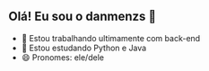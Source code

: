 ## Olá! Eu sou o danmenzs 🤘

- 🔭 Estou trabalhando ultimamente com back-end
- 🌱 Estou estudando Python e Java
- 😄 Pronomes: ele/dele
